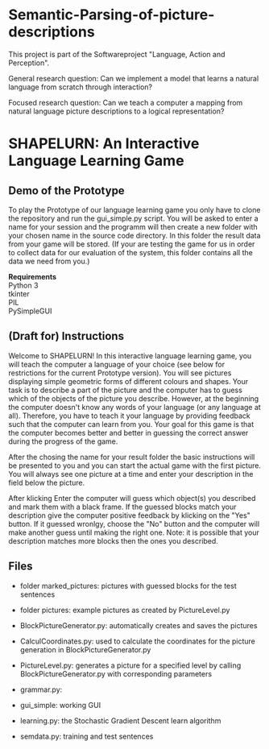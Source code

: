 # Semantic-Parsing-of-picture-descriptions
This project is part of the Softwareproject "Language, Action and Perception".

General research question:  Can we implement a model that learns a natural language from scratch through interaction?

Focused research question:  Can we teach a computer a mapping from natural language picture descriptions to a logical representation?

# SHAPELURN: An Interactive Language Learning Game

## Demo of the Prototype

To play the Prototype of our language learning game you only have to clone the repository and run the gui_simple.py script. 
You will be asked to enter a name for your session and the programm will then create a new folder with your chosen name in the source code directory. 
In this folder the result data from your game  will be stored. (If your are testing the game for us in order to collect data for our evaluation of the system, this folder contains all the data we need from you.)

**Requirements**<br>
Python 3 <br>
tkinter <br>
PIL <br>
PySimpleGUI <br>

## (Draft for) Instructions 

Welcome to SHAPELURN!
In this interactive language learning game, you will teach the computer a language of your choice (see below for restrictions for the current Prototype version).
You will see pictures displaying simple geometric forms of different colours and shapes. Your task is to describe a part of the picture and the computer has to guess which of the objects of the picture you describe. However, at the beginning the computer doesn't know any words of your language (or any language at all). Therefore, you have to teach it your language by providing feedback such that the computer can learn from you. 
Your goal for this game is that the computer becomes better and better in guessing the correct answer during the progress of the game. 

After the chosing the name for your result folder the basic instructions will be presented to you and you can start the actual game with the first picture. 
You will always see one picture at a time and enter your description in the field below the picture. 

After klicking Enter the computer will guess which object(s) you described and mark them with a black frame. If the guessed blocks match your description give the computer positive feedback by klicking on the "Yes" button. If it guessed wronlgy, choose the "No" button and the computer will make another guess until making the right one. 
Note: it is possible that your description matches more blocks then the ones you described. 

## Files 
* folder marked_pictures: pictures with guessed blocks for the test sentences
* folder pictures: example pictures as created by PictureLevel.py

* BlockPictureGenerator.py: automatically creates and saves the pictures 
* CalculCoordinates.py: used to calculate the coordinates for the picture generation in BlockPictureGenerator.py
* PictureLevel.py: generates a picture for a specified level by calling BlockPictureGenerator.py with corresponding parameters
* grammar.py:
* gui_simple: working GUI
* learning.py: the Stochastic Gradient Descent learn algorithm
* semdata.py: training and test sentences

